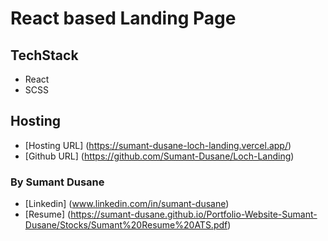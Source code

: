 # React based Landing Page

## TechStack
* React
* SCSS

## Hosting
* [Hosting URL] (https://sumant-dusane-loch-landing.vercel.app/)
* [Github URL] (https://github.com/Sumant-Dusane/Loch-Landing)

### By Sumant Dusane 
* [Linkedin] (www.linkedin.com/in/sumant-dusane)
* [Resume] (https://sumant-dusane.github.io/Portfolio-Website-Sumant-Dusane/Stocks/Sumant%20Resume%20ATS.pdf)
